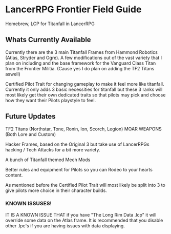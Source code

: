 # LancerRPG Frontier Field Guide
Homebrew, LCP for Titanfall in LancerRPG

## Whats Currently Available

Currently there are the 3 main Titanfall Frames from Hammond Robotics (Atlas, Stryder and Ogre).
A few modifications out of the vast variety that I plan on including
and the base framework for the Vanguard Class Titan from the Frontier Militia. (Cause yes I do plan on adding the TF2 Titans aswell)

Certified Pilot Trait for changing gameplay to make it feel more like titanfall. Currently it only adds 3 basic necessities for titanfall but these 3 ranks will most likely get their own dedicated traits so that pilots may pick and choose how they want their Pilots playstyle to feel.

## Future Updates

TF2 Titans (Northstar, Tone, Ronin, Ion, Scorch, Legion)
MOAR WEAPONS (Both Lore and Custom)

Hacker Frames, based on the Original 3 but take use of LancerRPGs hacking / Tech Attacks for a bit more variety.

A bunch of Titanfall themed Mech Mods

Better rules and equipment for Pilots so you can Rodeo to your hearts content.

As mentioned before the Certified Pilot Trait will most likely be split into 3 to give pilots more choice in their character builds.

### KNOWN ISSUSES!

IT IS A KNOWN ISSUE THAT if you have "The Long Rim Data .lcp" it will override some data on the Atlas frame. It is recommended that you disable other .lpc's if you are having issues with data displaying.
